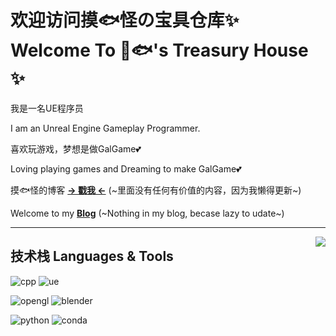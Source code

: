 # 欢迎访问摸🐟怪の宝具仓库✨<br> Welcome To 🫱🐟's Treasury House ✨

我是一名UE程序员

I am an Unreal Engine Gameplay Programmer.

喜欢玩游戏，梦想是做GalGame💕

Loving playing games and Dreaming to make GalGame💕

摸🐟怪的博客 [**→ 戳我 ←**](https://www.nekonet.cn/) (~里面没有任何有价值的内容，因为我懒得更新~)

Welcome to my [**Blog**](https://www.nekonet.cn/) (~Nothing in my blog, becase lazy to udate~)

----------------------

<a href="https://github.com/anuraghazra/github-readme-stats"><img align="right" src="https://github-readme-stats.vercel.app/api?theme=vue&include_all_commits=true&username=Mill413&show_icons=true&hide_border=true"></a>

## 技术栈 Languages & Tools

![cpp](https://img.shields.io/badge/-C++-darkblue?style=flat-square&logo=C%2B%2B&logoColor=fff)
![ue](https://img.shields.io/badge/-UnrealEngine-black?style=flat-square&logo=unrealengine&logoColor=fff)

![opengl](https://img.shields.io/badge/-OpenGL-darkslategray?style=flat-square&logo=opengl&logoColor=fff)
![blender](https://img.shields.io/badge/-blender-orange?style=flat-square&logo=blender&logoColor=fff)

![python](https://img.shields.io/badge/-Python-springgreen?style=flat-square&logo=Python&logoColor=fff)
![conda](https://img.shields.io/badge/-Anaconda-green?style=flat-square&logo=Anaconda&logoColor=fff)

